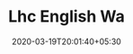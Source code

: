 ---
title: "Lhc English Wa"
image: /images/graphic-designs/LHC_English_Whatsapp.jpg
tags: ["graphics"]

date: 2020-03-19T20:01:40+05:30
draft: false
---